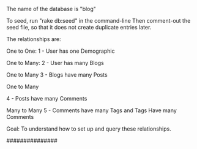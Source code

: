 The name of the database is "blog"

To seed, run "rake db:seed" in the command-line
Then comment-out the seed file, so that it does not create duplicate entries later.

The relationships are:

One to One:
1 - User has one Demographic

One to Many:
2 - User has many Blogs

One to Many
3 - Blogs have many Posts

One to Many

4 - Posts have many Comments

Many to Many
5 - Comments have many Tags and Tags Have many Comments

Goal:
To understand how to set up and query these relationships.

###############
